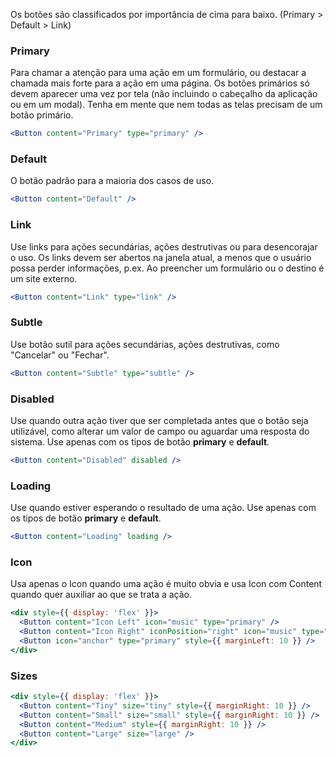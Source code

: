 
Os botões são classificados por importância de cima para baixo. (Primary > Default > Link)

### Primary
Para chamar a atenção para uma ação em um formulário, ou destacar a chamada mais forte para a ação em uma página. Os botões primários só devem aparecer uma vez por tela (não incluindo o cabeçalho da aplicação ou em um modal). Tenha em mente que nem todas as telas precisam de um botão primário.

```jsx
<Button content="Primary" type="primary" />
```

### Default
O botão padrão para a maioria dos casos de uso.

```jsx
<Button content="Default" />
```

### Link
Use links para ações secundárias, ações destrutivas ou para desencorajar o uso. Os links devem ser abertos na janela atual, a menos que o usuário possa perder informações, p.ex. Ao preencher um formulário ou o destino é um site externo.

```jsx
<Button content="Link" type="link" />
```

### Subtle
Use botão sutil para ações secundárias, ações destrutivas, como "Cancelar" ou "Fechar".

```jsx
<Button content="Subtle" type="subtle" />
```

### Disabled
Use quando outra ação tiver que ser completada antes que o botão seja utilizável, como alterar um valor de campo ou aguardar uma resposta do sistema. Use apenas com os tipos de botão **primary** e **default**.

```jsx
<Button content="Disabled" disabled />
```

### Loading
Use quando estiver esperando o resultado de uma ação. Use apenas com os tipos de botão **primary** e **default**.

```jsx
<Button content="Loading" loading />
```

### Icon
Usa apenas o Icon quando uma ação é muito obvia e usa Icon com Content quando quer auxiliar ao que se trata a ação.
```jsx
<div style={{ display: 'flex' }}>
  <Button content="Icon Left" icon="music" type="primary" />
  <Button content="Icon Right" iconPosition="right" icon="music" type="primary" style={{ marginLeft: 10 }} />
  <Button icon="anchor" type="primary" style={{ marginLeft: 10 }} />
</div>
```

### Sizes

```jsx
<div style={{ display: 'flex' }}>
  <Button content="Tiny" size="tiny" style={{ marginRight: 10 }} />
  <Button content="Small" size="small" style={{ marginRight: 10 }} />
  <Button content="Medium" style={{ marginRight: 10 }} />
  <Button content="Large" size="large" />
</div>
```